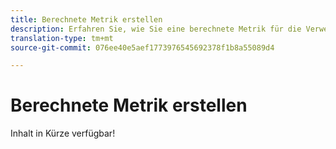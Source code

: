 ```yaml
---
title: Berechnete Metrik erstellen
description: Erfahren Sie, wie Sie eine berechnete Metrik für die Verwendung im Arbeitsbereich für Analysen erstellen.
translation-type: tm+mt
source-git-commit: 076ee40e5aef1773976545692378f1b8a55089d4

---
```



# Berechnete Metrik erstellen

Inhalt in Kürze verfügbar!
